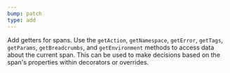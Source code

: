 ```yaml
---
bump: patch
type: add
---
```


Add getters for spans. Use the `getAction`, `getNamespace`, `getError`, `getTags`, `getParams`, `getBreadcrumbs`, and `getEnvironment` methods to access data about the current span. This can be used to make decisions based on the span's properties within decorators or overrides.
